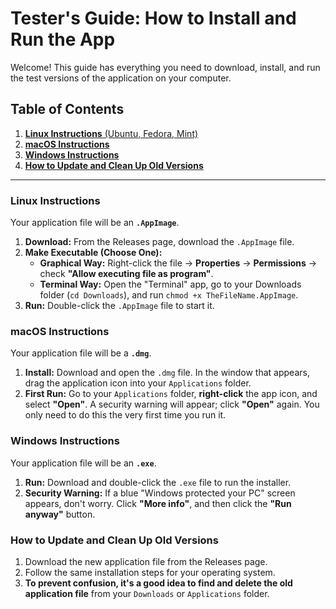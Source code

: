 # Tester's Guide: How to Install and Run the App

Welcome! This guide has everything you need to download, install, and run the test versions of the application on your computer.

## Table of Contents

1.  [**Linux Instructions** (Ubuntu, Fedora, Mint)](#linux-instructions)
2.  [**macOS Instructions**](#macos-instructions)
3.  [**Windows Instructions**](#windows-instructions)
4.  [**How to Update and Clean Up Old Versions**](#how-to-update-and-clean-up-old-versions)

---

### Linux Instructions

Your application file will be an **`.AppImage`**.

1.  **Download:** From the Releases page, download the `.AppImage` file.
2.  **Make Executable (Choose One):**
    - **Graphical Way:** Right-click the file -> **Properties** -> **Permissions** -> check **"Allow executing file as program"**.
    - **Terminal Way:** Open the "Terminal" app, go to your Downloads folder (`cd Downloads`), and run `chmod +x TheFileName.AppImage`.
3.  **Run:** Double-click the `.AppImage` file to start it.

### macOS Instructions

Your application file will be a **`.dmg`**.

1.  **Install:** Download and open the `.dmg` file. In the window that appears, drag the application icon into your `Applications` folder.
2.  **First Run:** Go to your `Applications` folder, **right-click** the app icon, and select **"Open"**. A security warning will appear; click **"Open"** again. You only need to do this the very first time you run it.

### Windows Instructions

Your application file will be an **`.exe`**.

1.  **Run:** Download and double-click the `.exe` file to run the installer.
2.  **Security Warning:** If a blue "Windows protected your PC" screen appears, don't worry. Click **"More info"**, and then click the **"Run anyway"** button.

### How to Update and Clean Up Old Versions

1.  Download the new application file from the Releases page.
2.  Follow the same installation steps for your operating system.
3.  **To prevent confusion, it's a good idea to find and delete the old application file** from your `Downloads` or `Applications` folder.
